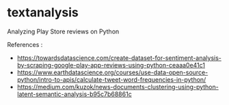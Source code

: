 # textanalysis
Analyzing Play Store reviews on Python

References :
- https://towardsdatascience.com/create-dataset-for-sentiment-analysis-by-scraping-google-play-app-reviews-using-python-ceaaa0e41c1
- https://www.earthdatascience.org/courses/use-data-open-source-python/intro-to-apis/calculate-tweet-word-frequencies-in-python/
- https://medium.com/kuzok/news-documents-clustering-using-python-latent-semantic-analysis-b95c7b68861c
